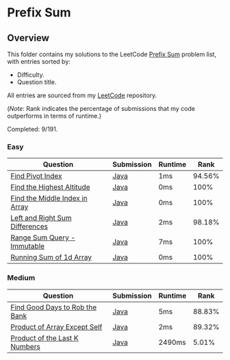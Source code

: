 # Prefix Sum

## Overview
This folder contains my solutions to the LeetCode [Prefix Sum](https://leetcode.com/problem-list/prefix-sum/) problem list,
with entries sorted by:
- Difficulty.
- Question title.

All entries are sourced from my [LeetCode](https://github.com/shumarb/leetcode) repository.

(*Note*: Rank indicates the percentage of submissions that my code outperforms in terms of runtime.)

Completed: 9/191.

### Easy
| Question                                                                                                    | Submission                                                                                             | Runtime | Rank   |
|-------------------------------------------------------------------------------------------------------------|--------------------------------------------------------------------------------------------------------|---------|--------|
| [Find Pivot Index](https://leetcode.com/problems/find-pivot-index/description/)                             | [Java](https://github.com/shumarb/leetcode/blob/main/submissions/java/FindPivotIndex.java)             | 1ms     | 94.56% |
| [Find the Highest Altitude](https://leetcode.com/problems/find-the-highest-altitude/description/)           | [Java](https://github.com/shumarb/leetcode/blob/main/submissions/java/FindTheHighestAltitude.java)     | 0ms     | 100%   |
| [Find the Middle Index in Array](https://leetcode.com/problems/find-the-middle-index-in-array/description/) | [Java](https://github.com/shumarb/leetcode/blob/main/submissions/java/FindTheMiddleIndexInArray.java)  | 0ms     | 100%   |
| [Left and Right Sum Differences](https://leetcode.com/problems/left-and-right-sum-differences/description/) | [Java](https://github.com/shumarb/leetcode/blob/main/submissions/java/LeftAndRightSumDifferences.java) | 2ms     | 98.18% |
| [Range Sum Query - Immutable](https://leetcode.com/problems/range-sum-query-immutable/description/)         | [Java](https://github.com/shumarb/leetcode/blob/main/submissions/java/NumArray.java)                   | 7ms     | 100%   |
| [Running Sum of 1d Array](https://leetcode.com/problems/running-sum-of-1d-array/description/)               | [Java](https://github.com/shumarb/leetcode/blob/main/submissions/java/RunningSumOf1DArray.java)        | 0ms     | 100%   |

### Medium
| Question                                                                                                    | Submission                                                                                           | Runtime | Rank   |
|-------------------------------------------------------------------------------------------------------------|------------------------------------------------------------------------------------------------------|---------|--------|
| [Find Good Days to Rob the Bank](https://leetcode.com/problems/find-good-days-to-rob-the-bank/description/) | [Java](https://github.com/shumarb/leetcode/blob/main/submissions/java/FindGoodDaysToRobTheBank.java) | 5ms     | 88.83% |
| [Product of Array Except Self](https://leetcode.com/problems/product-of-array-except-self/description/)     | [Java](https://github.com/shumarb/leetcode/blob/main/submissions/java/ProductOfArrayExceptSelf.java) | 2ms     | 89.32% |
| [Product of the Last K Numbers](https://leetcode.com/problems/product-of-the-last-k-numbers/description/)   | [Java](https://github.com/shumarb/leetcode/blob/main/submissions/java/ProductOfNumbers.java)         | 2490ms  | 5.01%  |
